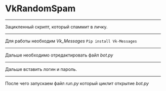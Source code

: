 # VkRandomSpam
____
Зацикленный скрипт, который спаммит в личку.
____
Для работы необходим *Vk_Messages*
```Pip install Vk-Messages```
____
Дальше необходимо отредактировать файл *bot.py*
____
Дальше вставить логин и пароль. 
____
После чего запускаем файл *run.py* который циклит открытие *bot.py*
